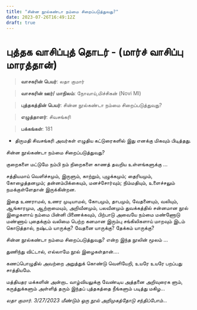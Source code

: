```yaml
---
title: "சின்ன நூல்கண்டா நம்மை சிறைப்படுத்துவது?"
date: 2023-07-26T16:49:12Z
draft: true
---
```

# புத்தக வாசிப்புத் தொடர் - (மார்ச் வாசிப்பு மாரத்தான்)

> **வாசகரின் பெயர்**: லதா குமார்

> **வாசகரின் ஊர்/ மாநிலம்**: நோவாய்,மிச்சிகன் (Novi MI)

> **புத்தகத்தின் பெயர்**: சின்ன நூல்கண்டா நம்மை சிறைப்படுத்துவது?

> **எழுத்தாளர்**: சிவசங்கரி

> **பக்கங்கள்**: 181

* திருமதி சிவசங்கரி அவர்கள் எழுதிய கட்டுரைகளில் இது எனக்கு மிகவும் பிடித்தது.

சின்ன நூல்கண்டா நம்மை சிறைப்படுத்துவது?

குறைகளை மட்டுமே நம்பி நம் நிறைகளை காணத் தவறிய உள்ளங்களுக்கு ...

சத்தியமாய் வெளிச்சமும், இருளும், காற்றும், புழுக்கமும்; தைரியமும், கோழைத்தனமும்; தன்னம்பிக்கையும், மனச்சோர்வும்; நிம்மதியும், உளைச்சலும் நமக்குள்ளேதான் இருக்கின்றன.

இதை உணராமல், உணர முடியாமல், கோபமும், தாபமும், வேதனையும், வலியும், ஆங்காரமும, ஆற்றாமையும், அறிவீனமும், பலவீனமும் துவக்கத்தில் சன்னமான நூல் இழைகளாய் நம்மை பின்னி பிணைக்கவும், பிற்பாடு அவையே நம்மை மண்ணோடு மண்ணாய் புதைக்கும் வலிமை பெற்ற கனமான இரும்பு சங்கிலிகளாய் மாறவும் இடம் கொடுத்தால், நஷ்டம் யாருக்கு? வேதனை யாருக்கு? தேக்கம் யாருக்கு?

சின்ன நூல்கண்டா நம்மை சிறைப்படுத்துவது? என்ற இந்த நூலின் மூலம் ...

துணிந்து விட்டால், எல்லாமே நூல் இழைகள்தான்....

கணப்பொழுதில் அவற்றை அறுத்துக் கொண்டு வெளியேறி, உயரே உயரே பறப்பது சாத்தியமே.

மத்தியதர மக்களின் அன்றாட வாழ்வியலுக்கு வேண்டிய அத்தனை அறிவுரைக
ளும், கருத்துக்களும் அள்ளித் தரும் இந்தப் புத்தகத்தை நீங்களும் படித்து மகிழ...

*லதா குமார். 3/27/2023
மீண்டும் ஒரு நூல் அறிமுகத்தோடு சந்திப்போம்...*
